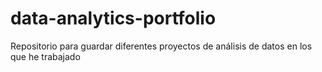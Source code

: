 # data-analytics-portfolio
Repositorio para guardar diferentes proyectos de análisis de datos en los que he trabajado
